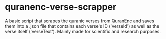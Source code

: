 # quranenc-verse-scrapper
A basic script that scrapes the quranic verses from QuranEnc and saves them into a .json file that contains each verse's ID ('verseId') as well as the verse itself ('verseText'). Mainly made for scientific and research purposes.
